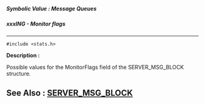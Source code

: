##### Symbolic Value : Message Queues
##### xxxING - Monitor flags
---
```
#include <stats.h>
```
**Description :**

Possible values for the MonitorFlags field of the SERVER_MSG_BLOCK structure.

**See Also :**
[SERVER_MSG_BLOCK](/domino-c-api-docs/reference/Data/SERVER_MSG_BLOCK)
---
